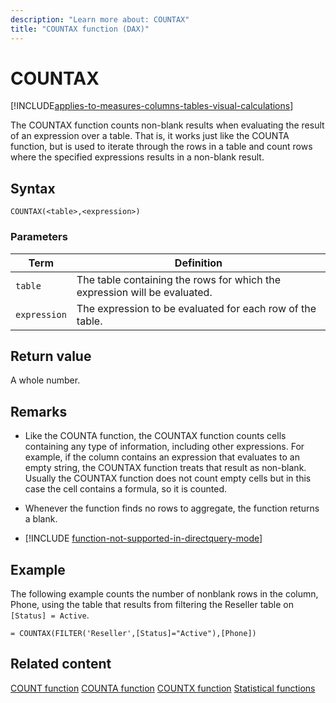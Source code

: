 ```yaml
---
description: "Learn more about: COUNTAX"
title: "COUNTAX function (DAX)"
---
```

# COUNTAX

[!INCLUDE[applies-to-measures-columns-tables-visual-calculations](includes/applies-to-measures-columns-tables-visual-calculations.md)]

The COUNTAX function counts non-blank results when evaluating the result of an expression over a table. That is, it works just like the COUNTA function, but is used to iterate through the rows in a table and count rows where the specified expressions results in a non-blank result.

## Syntax

```dax
COUNTAX(<table>,<expression>)
```

### Parameters

|Term|Definition|
|--------|--------------|
|`table`|The table containing the rows for which the expression will be evaluated.|
|`expression`|The expression to be evaluated for each row of the table.|

## Return value

A whole number.

## Remarks

- Like the COUNTA function, the COUNTAX function counts cells containing any type of information, including other expressions. For example, if the column contains an expression that evaluates to an empty string, the COUNTAX function treats that result as non-blank. Usually the COUNTAX function does not count empty cells but in this case the cell contains a formula, so it is counted.

- Whenever the function finds no rows to aggregate, the function returns a blank.

- [!INCLUDE [function-not-supported-in-directquery-mode](includes/function-not-supported-in-directquery-mode.md)]

## Example

The following example counts the number of nonblank rows in the column, Phone, using the table that results from filtering the Reseller table on `[Status] = Active`.

```dax
= COUNTAX(FILTER('Reseller',[Status]="Active"),[Phone])
```

## Related content

[COUNT function](count-function-dax.md)
[COUNTA function](counta-function-dax.md)
[COUNTX function](countx-function-dax.md)
[Statistical functions](statistical-functions-dax.md)
